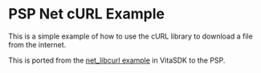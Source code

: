 # PSP Net cURL Example

This is a simple example of how to use the cURL library to download a file from the internet.

This is ported from the [net_libcurl example](https://github.com/vitasdk/samples/tree/master/net_libcurl) in VitaSDK to the PSP.